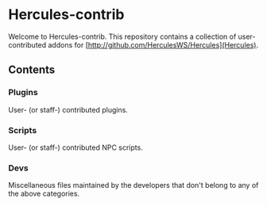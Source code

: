 Hercules-contrib
================

Welcome to Hercules-contrib. This repository contains a collection of
user-contributed addons for [http://github.com/HerculesWS/Hercules](Hercules).

Contents
--------

### Plugins

User- (or staff-) contributed plugins.

### Scripts

User- (or staff-) contributed NPC scripts.

### Devs

Miscellaneous files maintained by the developers that don't belong to any of
the above categories.
